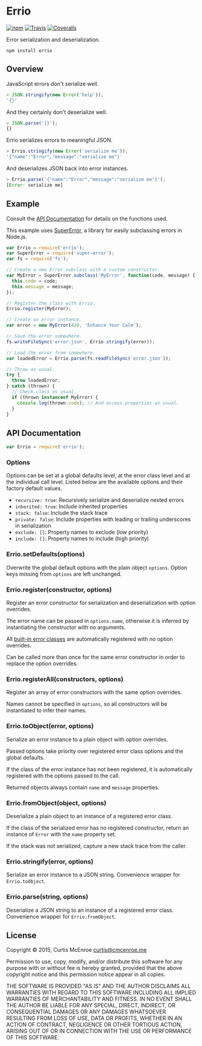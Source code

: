 # Errio

[![npm](https://img.shields.io/npm/v/errio.svg?style=flat-square)](https://www.npmjs.com/package/errio)
[![Travis](https://img.shields.io/travis/programble/errio.svg?style=flat-square)](https://travis-ci.org/programble/errio)
[![Coveralls](https://img.shields.io/coveralls/programble/errio.svg?style=flat-square)](https://coveralls.io/r/programble/errio)

Error serialization and deserialization.

```
npm install errio
```

## Overview

JavaScript errors don't serialize well.

```javascript
> JSON.stringify(new Error('help'));
'{}'
```

And they certainly don't deserialize well.

```javascript
> JSON.parse('{}');
{}
```

Errio serializes errors to meaningful JSON.

```javascript
> Errio.stringify(new Error('serialize me'));
'{"name":"Error","message":"serialize me"}'
```

And deserializes JSON back into error instances.

```javascript
> Errio.parse('{"name":"Error","message":"serialize me"}');
[Error: serialize me]
```

## Example

Consult the [API Documentation][docs] for details on the functions used.

This example uses [SuperError][super-error], a library for easily
subclassing errors in Node.js.

```javascript
var Errio = require('errio');
var SuperError = require('super-error');
var fs = require('fs');

// Create a new Error subclass with a custom constructor.
var MyError = SuperError.subclass('MyError', function(code, message) {
  this.code = code;
  this.message = message;
});

// Register the class with Errio.
Errio.register(MyError);

// Create an error instance.
var error = new MyError(420, 'Enhance Your Calm');

// Save the error somewhere.
fs.writeFileSync('error.json', Errio.stringify(error));

// Load the error from somewhere.
var loadedError = Errio.parse(fs.readFileSync('error.json'));

// Throw as usual.
try {
  throw loadedError;
} catch (thrown) {
  // Check class as usual.
  if (thrown instanceof MyError) {
    console.log(thrown.code); // And access properties as usual.
  }
}
```

[super-error]: https://github.com/busbud/super-error
[docs]: #api-documentation

## API Documentation

```javascript
var Errio = require('errio');
```

### Options

Options can be set at a global defaults level, at the error class level
and at the individual call level. Listed below are the available options
and their factory default values.

- `recursive: true`: Recursively serialize and deserialize nested errors
- `inherited: true`: Include inherited properties
- `stack: false`: Include the stack trace
- `private: false`: Include properties with leading or trailing
  underscores in serialization
- `exclude: []`: Property names to exclude (low priority)
- `include: []`: Property names to include (high priority)

### Errio.setDefaults(options)

Overwrite the global default options with the plain object `options`.
Option keys missing from `options` are left unchanged.

### Errio.register(constructor, options)

Register an error constructor for serialization and deserialization with
option overrides.

The error name can be passed in `options.name`, otherwise it is inferred by
instantiating the constructor with no arguments.

All [built-in error classes][builtins] are automatically registered with
no option overrides.

Can be called more than once for the same error constructor in order to
replace the option overrides.

[builtins]: https://developer.mozilla.org/en-US/docs/Web/JavaScript/Reference/Global_Objects/Error#Error_types

### Errio.registerAll(constructors, options)

Register an array of error constructors with the same option overrides.

Names cannot be specified in `options`, so all constructors will be
instantiated to infer their names.

### Errio.toObject(error, options)

Serialize an error instance to a plain object with option overrides.

Passed options take priority over registered error class options and the
global defaults.

If the class of the error instance has not been registered, it is
automatically registered with the options passed to the call.

Returned objects always contain `name` and `message` properties.

### Errio.fromObject(object, options)

Deserialize a plain object to an instance of a registered error class.

If the class of the serialized error has no registered constructor,
return an instance of `Error` with the `name` property set.

If the stack was not serialized, capture a new stack trace from the
caller.

### Errio.stringify(error, options)

Serialize an error instance to a JSON string. Convenience wrapper for
`Errio.toObject`.

### Errio.parse(string, options)

Deserialize a JSON string to an instance of a registered error class.
Convenience wrapper for `Errio.fromObject`.

## License

Copyright © 2015, Curtis McEnroe <curtis@cmcenroe.me>

Permission to use, copy, modify, and/or distribute this software for any
purpose with or without fee is hereby granted, provided that the above
copyright notice and this permission notice appear in all copies.

THE SOFTWARE IS PROVIDED "AS IS" AND THE AUTHOR DISCLAIMS ALL WARRANTIES
WITH REGARD TO THIS SOFTWARE INCLUDING ALL IMPLIED WARRANTIES OF
MERCHANTABILITY AND FITNESS. IN NO EVENT SHALL THE AUTHOR BE LIABLE FOR
ANY SPECIAL, DIRECT, INDIRECT, OR CONSEQUENTIAL DAMAGES OR ANY DAMAGES
WHATSOEVER RESULTING FROM LOSS OF USE, DATA OR PROFITS, WHETHER IN AN
ACTION OF CONTRACT, NEGLIGENCE OR OTHER TORTIOUS ACTION, ARISING OUT OF
OR IN CONNECTION WITH THE USE OR PERFORMANCE OF THIS SOFTWARE.
